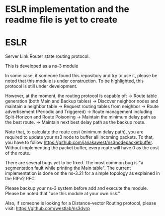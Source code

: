 
ESLR implementation and the readme file is yet to create
========================================================

# ESLR
Server Link Router state routing protocol.

This is developed as a ns-3 module

In some case, if someone found this repository and try to use it, please be noted that this module is under construction. 
To be highlighted, this protocol is still under development. 

However, at the moment, the routing protocol is capable of:
->	Route table generation (both Main and Backup tables)
->	Discover neighbor nodes and maintain a neighbor table
->	Request routing tables from neighbor
->	Route advertisement (Periodic and Triggered)
->	Route management including Split-Horizon and Route Poisoning
->	Maintain the minimum delay path as the best route.
->	Maintain next best delay path as the backup route.

Note that, to calculate the route cost (minimum delay path), you are required to update your ns3 node to buffer all incoming packets. To that, you have to follow https://github.com/janakawest/ns3nodepacketbuffer. Without implementing the packet buffer, every route will have 0 as the cost of the route.

There are several bugs yet to be fixed. The most common bug is "a segmentation fault while printing the Main table". 
The current implementation is done on the ns-3.21 for a simple topology as explained in the RIPv2 RFC.

Please backup your ns-3 system before add and execute the module. Please be noted that "use this module at your own risk."

Also, if someone is looking for a Distance-vector Routing protocol, please visit: https://github.com/westlab/ns3dvrp
